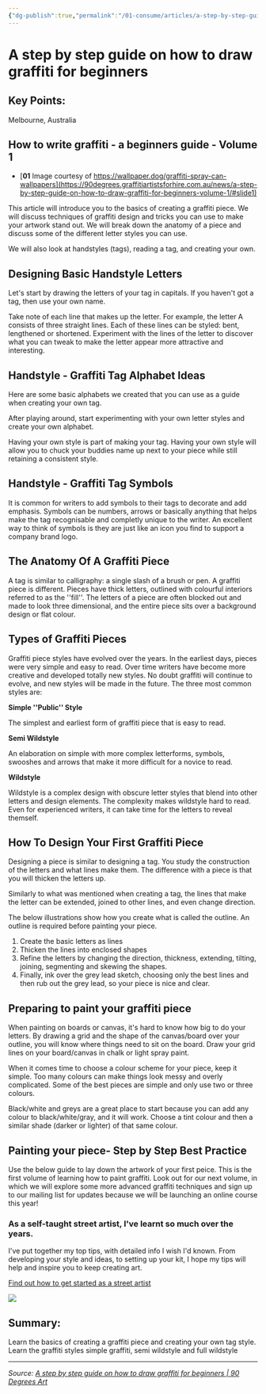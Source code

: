 ```yaml
---
{"dg-publish":true,"permalink":"/01-consume/articles/a-step-by-step-guide-on-how-to-draw-graffiti-for-beginners/","title":"A step by step guide on how to draw graffiti for beginners","tags":["graffiti"]}
---
```



# A step by step guide on how to draw graffiti for beginners

## Key Points:
Melbourne, Australia

## How to write graffiti - a beginners guide - Volume 1

- [**01** Image courtesy of https://wallpaper.dog/graffiti-spray-can-wallpapers](https://90degrees.graffitiartistsforhire.com.au/news/a-step-by-step-guide-on-how-to-draw-graffiti-for-beginners-volume-1/#slide1)

This article will introduce you to the basics of creating a graffiti piece. We will discuss techniques of graffiti design and tricks you can use to make your artwork stand out. We will break down the anatomy of a piece and discuss some of the different letter styles you can use.

We will also look at handstyles (tags), reading a tag, and creating your own.

## Designing Basic Handstyle Letters

Let's start by drawing the letters of your tag in capitals. If you haven't got a tag, then use your own name. 

Take note of each line that makes up the letter. For example, the letter A consists of three straight lines. Each of these lines can be styled: bent, lengthened or shortened. Experiment with the lines of the letter to discover what you can tweak to make the letter appear more attractive and interesting.

## Handstyle - Graffiti Tag Alphabet Ideas

Here are some basic alphabets we created that you can use as a guide when creating your own tag.

After playing around, start experimenting with your own letter styles and create your own alphabet.

Having your own style is part of making your tag. Having your own style will allow you to chuck your buddies name up next to your piece while still retaining a consistent style. 

## Handstyle - Graffiti Tag Symbols 

It is common for writers to add symbols to their tags to decorate and add emphasis. Symbols can be numbers, arrows or basically anything that helps make the tag recognisable and completly unique to the writer. An excellent way to think of symbols is they are just like an icon you find to support a company brand logo.

## The Anatomy Of A Graffiti Piece

A tag is similar to calligraphy: a single slash of a brush or pen. A graffiti piece is different. Pieces have thick letters, outlined with colourful interiors referred to as the ''fill''. The letters of a piece are often blocked out and made to look three dimensional, and the entire piece sits over a background design or flat colour.

## Types of Graffiti Pieces

Graffiti piece styles have evolved over the years. In the earliest days, pieces were very simple and easy to read. Over time writers have become more creative and developed totally new styles. No doubt graffiti will continue to evolve, and new styles will be made in the future. The three most common styles are:

**Simple ''Public'' Style**

The simplest and earliest form of graffiti piece that is easy to read. 

**Semi Wildstyle**

An elaboration on simple with more complex letterforms, symbols, swooshes and arrows that make it more difficult for a novice to read.

**Wildstyle**

Wildstyle is a complex design with obscure letter styles that blend into other letters and design elements. The complexity makes wildstyle hard to read. Even for experienced writers, it can take time for the letters to reveal themself.

## How To Design Your First Graffiti Piece

Designing a piece is similar to designing a tag. You study the construction of the letters and what lines make them. The difference with a piece is that you will thicken the letters up.  

Similarly to what was mentioned when creating a tag, the lines that make the letter can be extended, joined to other lines, and even change direction.

The below illustrations show how you create what is called the outline. An outline is required before painting your piece.

1. Create the basic letters as lines
2. Thicken the lines into enclosed shapes
3. Refine the letters by changing the direction, thickness, extending, tilting, joining, segmenting and skewing the shapes.
4. Finally, ink over the grey lead sketch, choosing only the best lines and then rub out the grey lead, so your piece is nice and clear.

## Preparing to paint your graffiti piece

When painting on boards or canvas, it's hard to know how big to do your letters. By drawing a grid and the shape of the canvas/board over your outline, you will know where things need to sit on the board. Draw your grid lines on your board/canvas in chalk or light spray paint.

When it comes time to choose a colour scheme for your piece, keep it simple. Too many colours can make things look messy and overly complicated. Some of the best pieces are simple and only use two or three colours. 

Black/white and greys are a great place to start because you can add any colour to black/white/gray, and it will work. Choose a tint colour and then a similar shade (darker or lighter) of that same colour.

## Painting your piece- Step by Step Best Practice

Use the below guide to lay down the artwork of your first peice. This is the first volume of learning how to paint graffiti. Look out for our next volume, in which we will explore some more advanced graffiti techniques and sign up to our mailing list for updates because we will be launching an online course this year!

### As a self-taught street artist, I've learnt so much over the years.

I've put together my top tips, with detailed info I wish I'd known. From developing your style and ideas, to setting up your kit, I hope my tips will help and inspire you to keep creating art.

[Find out how to get started as a street artist](https://90degreesgraffitiandstreetart.mykajabi.com/street-artist-tips "How to get started as a street artist")

![](https://90degrees.graffitiartistsforhire.com.au/media/2812/90degrees_process_270_bw-1-1.jpg)

## Summary:
Learn the basics of creating a graffiti piece and creating your own tag style. Learn the graffiti styles simple graffiti, semi wildstyle and full wildstyle

---

*Source: [A step by step guide on how to draw graffiti for beginners | 90 Degrees Art](https://90degrees.graffitiartistsforhire.com.au/news/a-step-by-step-guide-on-how-to-draw-graffiti-for-beginners-volume-1/)*
